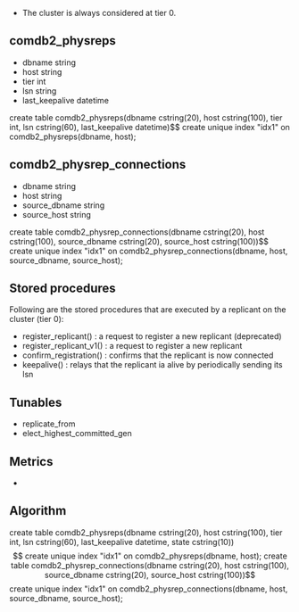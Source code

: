 * The cluster is always considered at tier 0.

## comdb2_physreps
   * dbname string
   * host string
   * tier int
   * lsn string
   * last_keepalive datetime

create table comdb2_physreps(dbname cstring(20), host cstring(100), tier int, lsn cstring(60), last_keepalive datetime)$$
create unique index "idx1" on comdb2_physreps(dbname, host);

## comdb2_physrep_connections
   * dbname string
   * host string
   * source_dbname string
   * source_host string

create table comdb2_physrep_connections(dbname cstring(20), host cstring(100), source_dbname cstring(20), source_host cstring(100))$$
create unique index "idx1" on comdb2_physrep_connections(dbname, host, source_dbname, source_host);

## Stored procedures
  Following are the stored procedures that are executed by a replicant
  on the cluster (tier 0):

  * register_replicant()     : a request to register a new replicant (deprecated)
  * register_replicant_v1()  : a request to register a new replicant
  * confirm_registration()   : confirms that the replicant is now connected
  * keepalive()              : relays that the replicant ia alive by periodically
                               sending its lsn
## Tunables
  * replicate_from
  * elect_highest_committed_gen

## Metrics
  *

## Algorithm

create table comdb2_physreps(dbname cstring(20), host cstring(100), tier int, lsn cstring(60), last_keepalive datetime, state cstring(10))$$
create unique index "idx1" on comdb2_physreps(dbname, host);
create table comdb2_physrep_connections(dbname cstring(20), host cstring(100), source_dbname cstring(20), source_host cstring(100))$$
create unique index "idx1" on comdb2_physrep_connections(dbname, host, source_dbname, source_host);
